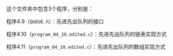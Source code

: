 这个文件夹中包含3个程序，分别是：

程序4.9（`QUEUE.h`）：先进先出队列的接口

程序4.10（`program_04_10.edited.c`）：先进先出队列的链表实现方式

程序4.11（`program_04_10.edited.c`）：先进先出队列的数组实现方式

